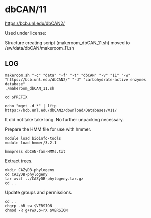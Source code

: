 dbCAN/11
========

<https://bcb.unl.edu/dbCAN2/>

Used under license:



Structure creating script (makeroom_dbCAN_11.sh) moved to /sw/data/dbCAN/makeroom_11.sh

LOG
---

    makeroom.sh "-c" "data" "-f" "-t" "dbCAN" "-v" "11" "-w" "https://bcb.unl.edu/dbCAN2/" "-d" "carbohydrate-active enzymes database"
    ./makeroom_dbCAN_11.sh

    cd $PREFIX

    echo "mget -d *" | lftp https://bcb.unl.edu/dbCAN2/download/Databases/V11/

It did not take take long.  No further unpacking necessary.

Prepare the HMM file for use with hmmer.

    module load bioinfo-tools 
    module load hmmer/3.2.1

    hmmpress dbCAN-fam-HMMs.txt

Extract trees.

    mkdir CAZyDB-phylogeny
    cd CAZyDB-phylogeny
    tar xvzf ../CAZyDB-phylogeny.tar.gz
    cd ..

Update groups and permissions.

    cd ..
    chgrp -hR sw $VERSION
    chmod -R g+rwX,o+rX $VERSION

